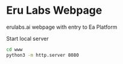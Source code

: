 # Eru Labs Webpage
erulabs.ai webpage with entry to Ea Platform

Start local server

``` bash
cd www
python3 -m http.server 8080
```

